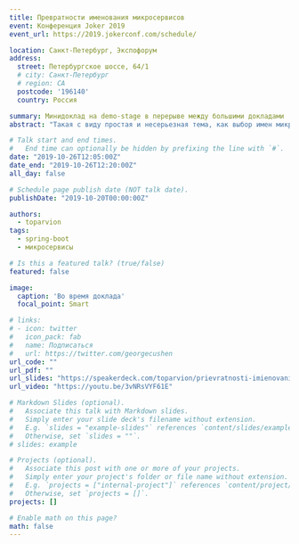 ```yaml
---
title: Превратности именования микросервисов
event: Конференция Joker 2019
event_url: https://2019.jokerconf.com/schedule/

location: Санкт-Петербург, Экспофорум
address:
  street: Петербургское шоссе, 64/1
  # city: Санкт-Петербург
  # region: CA
  postcode: '196140'
  country: Россия

summary: Минидоклад на demo-stage в перерыве между большими докладами
abstract: "Такая с виду простая и несерьезная тема, как выбор имен микросервисам, может стать источником головной боли, когда система вырастает и в игру вступает человеческий фактор. В этом мини-докладе я поделюсь опытом своей команды в этом вопросе: на какие грабли наступили, какие варианты попробовали, что зашло, а что не очень. На примерах из жизни посмотрим, как можно сместить именование от рутины к творчеству без потери качества."

# Talk start and end times.
#   End time can optionally be hidden by prefixing the line with `#`.
date: "2019-10-26T12:05:00Z"
date_end: "2019-10-26T12:20:00Z"
all_day: false

# Schedule page publish date (NOT talk date).
publishDate: "2019-10-20T00:00:00Z"

authors:
  - toparvion
tags:
  - spring-boot
  - микросервисы

# Is this a featured talk? (true/false)
featured: false

image:
  caption: 'Во время доклада'
  focal_point: Smart

# links:
# - icon: twitter
#   icon_pack: fab
#   name: Подписаться
#   url: https://twitter.com/georgecushen
url_code: ""
url_pdf: ""
url_slides: "https://speakerdeck.com/toparvion/prievratnosti-imienovaniia-mikrosiervisov"
url_video: "https://youtu.be/3vNRsVYF61E"

# Markdown Slides (optional).
#   Associate this talk with Markdown slides.
#   Simply enter your slide deck's filename without extension.
#   E.g. `slides = "example-slides"` references `content/slides/example-slides.md`.
#   Otherwise, set `slides = ""`.
# slides: example

# Projects (optional).
#   Associate this post with one or more of your projects.
#   Simply enter your project's folder or file name without extension.
#   E.g. `projects = ["internal-project"]` references `content/project/deep-learning/index.md`.
#   Otherwise, set `projects = []`.
projects: []

# Enable math on this page?
math: false
---
```

